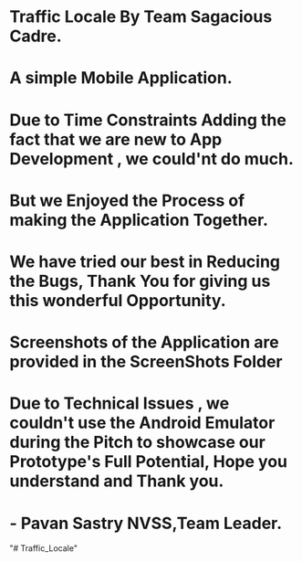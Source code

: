 # Traffic Locale By Team Sagacious Cadre.
# A simple  Mobile Application.
# Due to Time Constraints Adding the fact that we are new to App Development ,  we could'nt do much.
# But we Enjoyed the Process of making the Application Together.
# We have tried our best in Reducing the Bugs, Thank You for giving us this wonderful Opportunity.
# Screenshots of the Application are provided in the ScreenShots Folder
# Due to Technical Issues , we couldn't use the Android Emulator during the Pitch to showcase our Prototype's Full Potential, Hope you understand and Thank you.

# - Pavan Sastry NVSS,Team Leader.



"# Traffic_Locale" 
